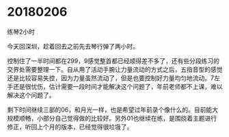 # 20180206

练琴2小时

今天回深圳，趁着回去之前先去琴行弹了两小时。

控制住了一半时间都在299，9感觉整首都已经顺得差不多了，还有些分段练习的交界处需要整理一下。自从用了活动手腕让力量流动的方式之后，五指音型的感觉还是比较容易失控，因为力量虽然流动了，但是也要控制好力量均匀地流动。7左手还是很忧伤，估计需要一段时间才能解决这个问题了，年前老师都不上课，难以解决这个问题了。

剩下时间继续三部的06，和月光一样，也是希望过年前录个像什么的。目前能大规模顺畅，小部分自己觉得做的比较好。另外01也继续在练，是围绕着主题进行修正，听回上个月的版本，已经觉得很垃圾了。
